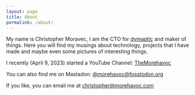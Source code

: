 ```yaml
---
layout: page
title: About
permalink: /about/
---
```


My name is Christopher Moravec, I am the CTO for 
[dymaptic](https://www.dymaptic.com) and maker of things.
Here you will find my musings about technology, projects that I have made and 
maybe even some pictures of interesting things.

I recently (April 9, 2023) started a YouTube Channel: [TheMorehavoc](https://Youtube.com/@TheMorehavoc)

You can also find me on Mastadon: <a rel="me" href="https://fosstodon.org/@morehavoc">@morehavoc@fosstodon.org</a>

If you like, you can email me at [christopher@morehavoc.com](mailto:christopher@morehavoc.com)

